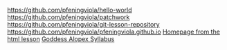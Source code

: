https://github.com/pfeningviola/hello-world
https://github.com/pfeningviola/patchwork
https://github.com/pfeningviola/git-lesson-repository
https://github.com/pfeningviola/pfeningviola.github.io
[Homepage from the html lesson](https://pfeningviola.github.io)
[Goddess 
Alopex Syllabus](https://github.com/green-fox-academy/godess-syllabus)
